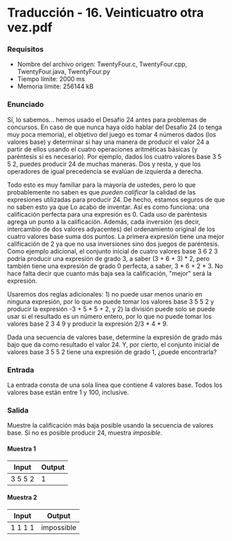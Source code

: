 # Traducción - 16. Veinticuatro otra vez.pdf

### Requisitos

- Nombre del archivo origen: TwentyFour.c, TwentyFour.cpp, TwentyFour.java, TwentyFour.py
- Tiempo límite: 2000 ms
- Memoria límite: 256144 kB

### Enunciado

Sí, lo sabemos... hemos usado el Desafío 24 antes para problemas de concursos. En caso de que nunca haya oído hablar del Desafío 24 (o tenga muy poca memoria), el objetivo del juego es tomar 4 números dados (los valores base) y determinar si hay una manera de producir el valor 24 a partir de ellos usando el cuatro operaciones aritméticas básicas (y paréntesis si es necesario). Por ejemplo, dados los cuatro valores base 3 5 5 2, puedes producir 24 de muchas maneras. Dos y resta, y que los operadores de igual precedencia se evalúan de izquierda a derecha.



Todo esto es muy familiar para la mayoría de ustedes, pero lo que probablemente no saben es que *pueden calificar* la calidad de las expresiones utilizadas para producir 24. De hecho, estamos seguros de que no saben esto ya que Lo acabo de inventar. Así es como funciona: una calificación perfecta para una expresión es 0. Cada uso de paréntesis agrega un punto a la calificación. Además, cada inversión (es decir, intercambio de dos valores adyacentes) del ordenamiento original de los cuatro valores base suma dos puntos. La primera expresión tiene una mejor calificación de 2 ya que no usa inversiones sino dos juegos de paréntesis. Como ejemplo adicional, el conjunto inicial de cuatro valores base 3 6 2 3 podría producir una expresión de grado 3, a saber (3 + 6 + 3) * 2, pero también tiene una expresión de grado 0 perfecta, a saber, 3 * 6 + 2 * 3. No hace falta decir que cuanto más baja sea la calificación, "mejor" será la expresión.



Usaremos dos reglas adicionales: 1) no puede usar menos unario en ninguna expresión, por lo que no puede tomar los valores base 3 5 5 2 y producir la expresión -3 + 5 * 5 + 2, y 2) la división puede solo se puede usar si el resultado es un número entero, por lo que no puede tomar los valores base 2 3 4 9 y producir la expresión 2/3 * 4 * 9.



Dada una secuencia de valores base, determine la expresión de grado más bajo que da como resultado el valor 24. Y, por cierto, el conjunto inicial de valores base 3 5 5 2 tiene una expresión de grado 1, ¿puede encontrarla?

### Entrada

La entrada consta de una sola línea que contiene 4 valores base. Todos los valores base están entre 1 y 100, inclusive.

### Salida

Muestre la calificación más baja posible usando la secuencia de valores base. Si no es posible producir 24, muestra *imposible*.

#### Muestra 1

| Input   | Output |
| ------- | ------ |
| 3 5 5 2 | 1      |

#### Muestra 2

| Input   | Output     |
| ------- | ---------- |
| 1 1 1 1 | impossible |

